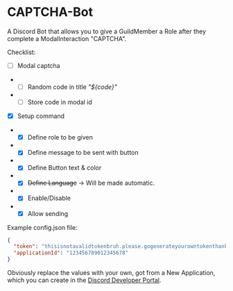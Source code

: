 # CAPTCHA-Bot
A Discord Bot that allows you to give a GuildMember a Role after they complete a ModalInteraction "CAPTCHA".

Checklist:
- [ ] Modal captcha
- - [ ] Random code in title *"${code}"*
- - [ ] Store code in modal id
- [x] Setup command
- - [x] Define role to be given
- - [x] Define message to be sent with button
- - [x] Define Button text & color
- - [x] ~~Define Language~~ -> Will be made automatic.
- - [x] Enable/Disable
- - [x] Allow sending

Example config.json file:
```json
{
  "token": "thisisnotavalidtokenbruh.please.gogenerateyourowntokenthankyouverymuch",
  "applicationId": "123456789012345678"
}
```
Obviously replace the values with your own, got from a New Application, which you can create in the [Discord Developer Portal](https://discord.com/developers/applications).